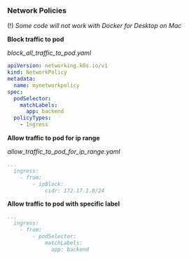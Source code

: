 ### Network Policies

(!) _Some code will not work with Docker for Desktop on Mac_

**Block traffic to pod**

_block_all_traffic_to_pod.yaml_
```yaml
apiVersion: networking.k8s.io/v1
kind: NetworkPolicy
metadata:
  name: mynetworkpolicy
spec:
  podSelector:
    matchLabels:
      app: backend
  policyTypes:
    - Ingress
```

**Allow traffic to pod for ip range**

_allow_traffic_to_pod_for_ip_range.yaml_
```yaml
...
  ingress:
    - from:
        - ipBlock:
            cidr: 172.17.1.0/24
```

**Allow traffic to pod with specific label**

```yaml
...
  ingress:
    - from:
        - podSelector:
            matchLabels:
              app: backend
```
